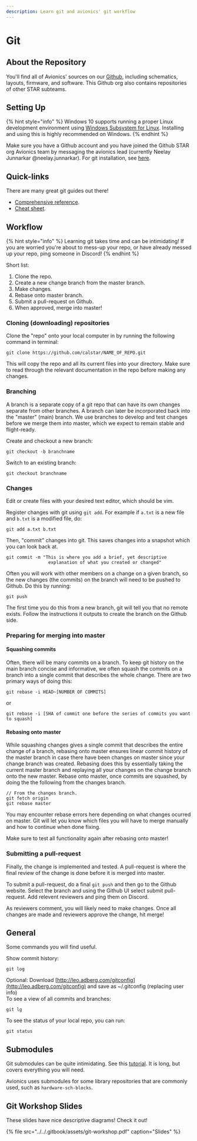 ```yaml
---
description: Learn git and avionics' git workflow
---
```


# Git

## About the Repository

You'll find all of Avionics' sources on our [Github](https://github.com/calstar), including schematics, layouts, firmware, and software. This Github org also contains repositories of other STAR subteams.

## Setting Up

{% hint style="info" %}
Windows 10 supports running a proper Linux development environment using [Windows Subsystem for Linux](https://docs.microsoft.com/en-us/windows/wsl/about). Installing and using this is highly recommended on Windows. 
{% endhint %}

Make sure you have a Github account and you have joined the Github STAR org Avionics team by messaging the avionics lead \(currently Neelay Junnarkar @neelay.junnarkar\). For git installation, see [here](https://git-scm.com/book/en/v2/Getting-Started-Installing-Git). 

## Quick-links

There are many great git guides out there!

* [Comprehensive reference](https://git-scm.com/docs).
* [Cheat sheet](https://github.github.com/training-kit/downloads/github-git-cheat-sheet.pdf).

## Workflow

{% hint style="info" %}
Learning git takes time and can be intimidating! If you are worried you're about to mess-up your repo, or have already messed up your repo, ping someone in Discord!
{% endhint %}

Short list:

1. Clone the repo.
2. Create a new change branch from the master branch.
3. Make changes.
4. Rebase onto master branch.
5. Submit a pull-request on Github.
6. When approved, merge into master!

### Cloning \(downloading\) repositories

Clone the "repo" onto your local computer in by running the following command in terminal: 

```text
git clone https://github.com/calstar/NAME_OF_REPO.git
```

This will copy the repo and all its current files into your directory. Make sure to read through the relevant documentation in the repo before making any changes. 

### Branching

A branch is a separate copy of a git repo that can have its own changes separate from other branches. A branch can later be incorporated back into the "master" \(main\) branch. We use branches to develop and test changes before we merge them into master, which we expect to remain stable and flight-ready.

Create and checkout a new branch:

```text
git checkout -b branchname
```

Switch to an existing branch:

```text
git checkout branchname
```

### Changes

Edit or create files with your desired text editor, which should be vim.

Register changes with git using `git add`. For example if `a.txt` is a new file and `b.txt` is a modified file, do:

```text
git add a.txt b.txt
```

Then, "commit" changes into git. This saves changes into a snapshot which you can look back at.

```text
git commit -m "This is where you add a brief, yet descriptive 
                explanation of what you created or changed"
```

Often you will work with other members on a change on a given branch, so the new changes \(the commits\) on the branch will need to be pushed to Github. Do this by running:

```text
git push
```

The first time you do this from a new branch, git will tell you that no remote exists. Follow the instructions it outputs to create the branch on the Github side.

### Preparing for merging into master

#### Squashing commits

Often, there will be many commits on a branch. To keep git history on the main branch concise and informative, we often squash the commits on a branch into a single commit that describes the whole change. There are two primary ways of doing this:

```text
git rebase -i HEAD~[NUMBER OF COMMITS]
```

or

```text
git rebase -i [SHA of commit one before the series of commits you want to squash]
```

#### Rebasing onto master

While squashing changes gives a single commit that describes the entire change of a branch, rebasing onto master ensures linear commit history of the master branch in case there have been changes on master since your change branch was created. Rebasing does this by essentially taking the current master branch and replaying all your changes on the change branch onto the new master. Rebase onto master, once commits are squashed, by doing the the following from the changes branch.

```text
// From the changes branch.
git fetch origin
git rebase master
```

You may encounter rebase errors here depending on what changes ocurred on master. Git will let you know which files you will have to merge manually and how to continue when done fixing.

Make sure to test all functionality again after rebasing onto master!

### Submitting a pull-request

Finally, the change is implemented and tested. A pull-request is where the final review of the change is done before it is merged into master.

To submit a pull-request, do a final `git push` and then go to the Github website. Select the branch and using the Github UI select submit pull-request. Add relevent reviewers and ping them on Discord.

As reviewers comment, you will likely need to make changes. Once all changes are made and reviewers approve the change, hit merge!

## General

Some commands you will find useful.

Show commit history:

```text
git log
```

Optional: Download [http://leo.adberg.com/gitconfig](http://leo.adberg.com/gitconfig) and save as ~/.gitconfig \(replacing user info\)  
To see a view of all commits and branches:

```text
git lg
```

To see the status of your local repo, you can run: 

```text
git status
```

## Submodules

Git submodules can be quite intimidating. See this [tutorial](https://git-scm.com/book/en/v2/Git-Tools-Submodules). It is long, but covers everything you will need.

Avionics uses submodules for some library repositories that are commonly used, such as `hardware-sch-blocks`.

## Git Workshop Slides

These slides have nice descriptive diagrams! Check it out!

{% file src="../../.gitbook/assets/git-workshop.pdf" caption="Slides" %}

